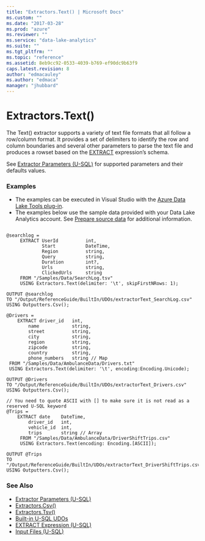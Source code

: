 ```yaml
---
title: "Extractors.Text() | Microsoft Docs"
ms.custom: ""
ms.date: "2017-03-28"
ms.prod: "azure"
ms.reviewer: ""
ms.service: "data-lake-analytics"
ms.suite: ""
ms.tgt_pltfrm: ""
ms.topic: "reference"
ms.assetid: 8eb9cc92-0533-4039-b769-ef90dc9b63f9
caps.latest.revision: 8
author: "edmacauley"
ms.author: "edmaca"
manager: "jhubbard"
---
```

# Extractors.Text()
The Text() extractor supports a variety of text file formats that all follow a row/column format. It provides a set of delimiters to identify the row and column boundaries and several other parameters to parse the text file and produces a rowset based on the [EXTRACT](../u-sql/extract-expression-u-sql.md) expression’s schema.  
  
See [Extractor Parameters (U-SQL)](../u-sql/extractor-parameters-u-sql.md) for supported parameters and their defaults values.
  
### Examples
- The examples can be executed in Visual Studio with the [Azure Data Lake Tools plug-in](https://www.microsoft.com/download/details.aspx?id=49504).  
- The examples below use the sample data provided with your Data Lake Analytics account. See [Prepare source data](https://docs.microsoft.com/azure/data-lake-analytics/data-lake-analytics-get-started-portal#prepare-source-data) for additional information.
```

@searchlog =
     EXTRACT UserId          int,
             Start           DateTime,
             Region          string,
             Query           string,
             Duration        int?,
             Urls            string,
             ClickedUrls     string
     FROM "/Samples/Data/SearchLog.tsv"
     USING Extractors.Text(delimiter: '\t', skipFirstNRows: 1);

OUTPUT @searchlog 
TO "/Output/ReferenceGuide/BuiltIn/UDOs/extractorText_SearchLog.csv" 
USING Outputters.Csv();

@Drivers =
    EXTRACT driver_id   int,
        name            string,
        street          string,
        city            string,
        region          string,
        zipcode         string,
        country         string,
        phone_numbers   string // Map
 FROM "/Samples/Data/AmbulanceData/Drivers.txt"
 USING Extractors.Text(delimiter: '\t', encoding:Encoding.Unicode);

OUTPUT @Drivers 
TO "/Output/ReferenceGuide/BuiltIn/UDOs/extractorText_Drivers.csv" 
USING Outputters.Csv();

// You need to quote ASCII with [] to make sure it is not read as a reserved U-SQL keyword
@Trips =
    EXTRACT date    DateTime,
        driver_id   int,
        vehicle_id  int,
        trips       string // Array
     FROM "/Samples/Data/AmbulanceData/DriverShiftTrips.csv"
     USING Extractors.Text(encoding: Encoding.[ASCII]);

OUTPUT @Trips 
TO "/Output/ReferenceGuide/BuiltIn/UDOs/extractorText_DriverShiftTrips.csv" 
USING Outputters.Csv();
```
 
### See Also 
* [Extractor Parameters (U-SQL)](../u-sql/extractor-parameters-u-sql.md)
* [Extractors.Csv()](../u-sql/extractors-csv.md)
* [Extractors.Tsv()](../u-sql/extractors-tsv.md)
* [Built-in U-SQL UDOs](../u-sql/built-in-u-sql-udos.md)
* [EXTRACT Expression (U-SQL)](../u-sql/extract-expression-u-sql.md)
* [Input Files (U-SQL)](../u-sql/input-files-u-sql.md)



